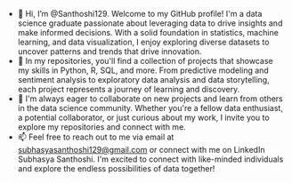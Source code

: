 - 👋 Hi, I’m @Santhoshi129. Welcome to my GitHub profile! I'm a data science graduate passionate about leveraging data to drive insights and make informed decisions. With a solid foundation in statistics, machine learning, and data visualization, I enjoy exploring diverse datasets to uncover patterns and trends that drive innovation.
- 🌱 In my repositories, you'll find a collection of projects that showcase my skills in Python, R, SQL, and more. From predictive modeling and sentiment analysis to exploratory data analysis and data storytelling, each project represents a journey of learning and discovery.
- 🔬 I'm always eager to collaborate on new projects and learn from others in the data science community. Whether you're a fellow data enthusiast, a potential collaborator, or just curious about my work, I invite you to explore my repositories and connect with me.
- 📫 Feel free to reach out to me via email at subhasyasanthoshi129@gmail.com or connect with me on LinkedIn Subhasya Santhoshi. I'm excited to connect with like-minded individuals and explore the endless possibilities of data together!

<!---
Santhoshi129/Santhoshi129 is a ✨ special ✨ repository because its `README.md` (this file) appears on your GitHub profile.
You can click the Preview link to take a look at your changes.
--->
